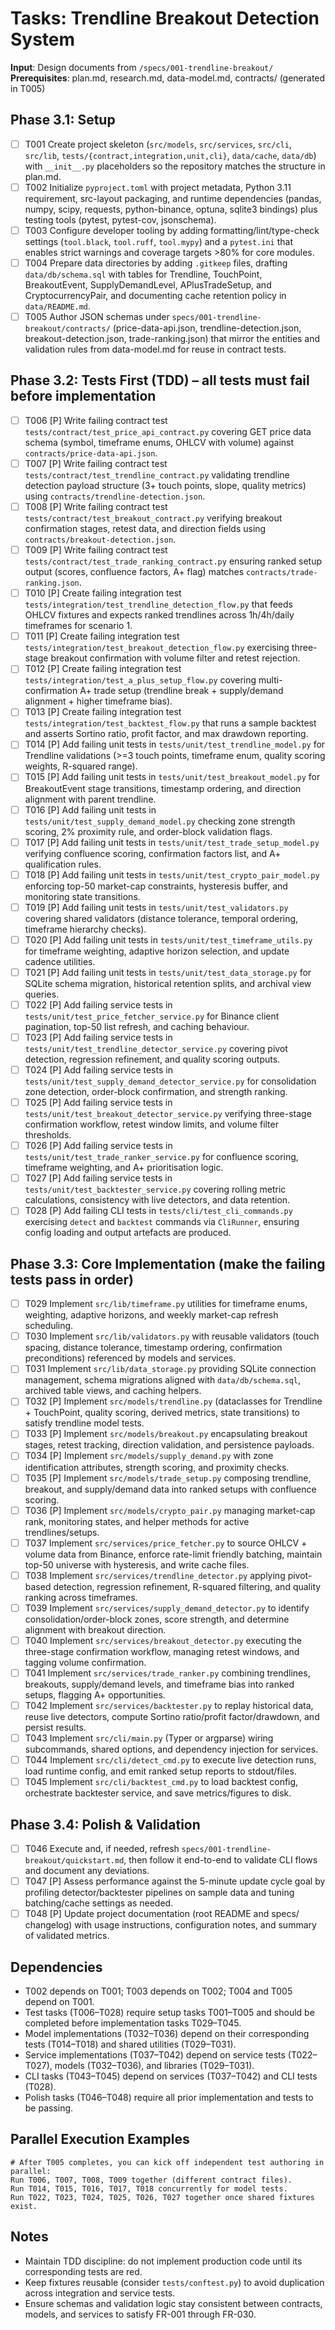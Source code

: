 # Tasks: Trendline Breakout Detection System

**Input**: Design documents from `/specs/001-trendline-breakout/`
**Prerequisites**: plan.md, research.md, data-model.md, contracts/ (generated in T005)

## Phase 3.1: Setup
- [ ] T001 Create project skeleton (`src/models`, `src/services`, `src/cli`, `src/lib`, `tests/{contract,integration,unit,cli}`, `data/cache`, `data/db`) with `__init__.py` placeholders so the repository matches the structure in plan.md.
- [ ] T002 Initialize `pyproject.toml` with project metadata, Python 3.11 requirement, src-layout packaging, and runtime dependencies (pandas, numpy, scipy, requests, python-binance, optuna, sqlite3 bindings) plus testing tools (pytest, pytest-cov, jsonschema).
- [ ] T003 Configure developer tooling by adding formatting/lint/type-check settings (`tool.black`, `tool.ruff`, `tool.mypy`) and a `pytest.ini` that enables strict warnings and coverage targets >80% for core modules.
- [ ] T004 Prepare data directories by adding `.gitkeep` files, drafting `data/db/schema.sql` with tables for Trendline, TouchPoint, BreakoutEvent, SupplyDemandLevel, APlusTradeSetup, and CryptocurrencyPair, and documenting cache retention policy in `data/README.md`.
- [ ] T005 Author JSON schemas under `specs/001-trendline-breakout/contracts/` (price-data-api.json, trendline-detection.json, breakout-detection.json, trade-ranking.json) that mirror the entities and validation rules from data-model.md for reuse in contract tests.

## Phase 3.2: Tests First (TDD) – all tests must fail before implementation
- [ ] T006 [P] Write failing contract test `tests/contract/test_price_api_contract.py` covering GET price data schema (symbol, timeframe enums, OHLCV with volume) against `contracts/price-data-api.json`.
- [ ] T007 [P] Write failing contract test `tests/contract/test_trendline_contract.py` validating trendline detection payload structure (3+ touch points, slope, quality metrics) using `contracts/trendline-detection.json`.
- [ ] T008 [P] Write failing contract test `tests/contract/test_breakout_contract.py` verifying breakout confirmation stages, retest data, and direction fields using `contracts/breakout-detection.json`.
- [ ] T009 [P] Write failing contract test `tests/contract/test_trade_ranking_contract.py` ensuring ranked setup output (scores, confluence factors, A+ flag) matches `contracts/trade-ranking.json`.
- [ ] T010 [P] Create failing integration test `tests/integration/test_trendline_detection_flow.py` that feeds OHLCV fixtures and expects ranked trendlines across 1h/4h/daily timeframes for scenario 1.
- [ ] T011 [P] Create failing integration test `tests/integration/test_breakout_detection_flow.py` exercising three-stage breakout confirmation with volume filter and retest rejection.
- [ ] T012 [P] Create failing integration test `tests/integration/test_a_plus_setup_flow.py` covering multi-confirmation A+ trade setup (trendline break + supply/demand alignment + higher timeframe bias).
- [ ] T013 [P] Create failing integration test `tests/integration/test_backtest_flow.py` that runs a sample backtest and asserts Sortino ratio, profit factor, and max drawdown reporting.
- [ ] T014 [P] Add failing unit tests in `tests/unit/test_trendline_model.py` for Trendline validations (>=3 touch points, timeframe enum, quality scoring weights, R-squared range).
- [ ] T015 [P] Add failing unit tests in `tests/unit/test_breakout_model.py` for BreakoutEvent stage transitions, timestamp ordering, and direction alignment with parent trendline.
- [ ] T016 [P] Add failing unit tests in `tests/unit/test_supply_demand_model.py` checking zone strength scoring, 2% proximity rule, and order-block validation flags.
- [ ] T017 [P] Add failing unit tests in `tests/unit/test_trade_setup_model.py` verifying confluence scoring, confirmation factors list, and A+ qualification rules.
- [ ] T018 [P] Add failing unit tests in `tests/unit/test_crypto_pair_model.py` enforcing top-50 market-cap constraints, hysteresis buffer, and monitoring state transitions.
- [ ] T019 [P] Add failing unit tests in `tests/unit/test_validators.py` covering shared validators (distance tolerance, temporal ordering, timeframe hierarchy checks).
- [ ] T020 [P] Add failing unit tests in `tests/unit/test_timeframe_utils.py` for timeframe weighting, adaptive horizon selection, and update cadence utilities.
- [ ] T021 [P] Add failing unit tests in `tests/unit/test_data_storage.py` for SQLite schema migration, historical retention splits, and archival view queries.
- [ ] T022 [P] Add failing service tests in `tests/unit/test_price_fetcher_service.py` for Binance client pagination, top-50 list refresh, and caching behaviour.
- [ ] T023 [P] Add failing service tests in `tests/unit/test_trendline_detector_service.py` covering pivot detection, regression refinement, and quality scoring outputs.
- [ ] T024 [P] Add failing service tests in `tests/unit/test_supply_demand_detector_service.py` for consolidation zone detection, order-block confirmation, and strength ranking.
- [ ] T025 [P] Add failing service tests in `tests/unit/test_breakout_detector_service.py` verifying three-stage confirmation workflow, retest window limits, and volume filter thresholds.
- [ ] T026 [P] Add failing service tests in `tests/unit/test_trade_ranker_service.py` for confluence scoring, timeframe weighting, and A+ prioritisation logic.
- [ ] T027 [P] Add failing service tests in `tests/unit/test_backtester_service.py` covering rolling metric calculations, consistency with live detectors, and data retention.
- [ ] T028 [P] Add failing CLI tests in `tests/cli/test_cli_commands.py` exercising `detect` and `backtest` commands via `CliRunner`, ensuring config loading and output artefacts are produced.

## Phase 3.3: Core Implementation (make the failing tests pass in order)
- [ ] T029 Implement `src/lib/timeframe.py` utilities for timeframe enums, weighting, adaptive horizons, and weekly market-cap refresh scheduling.
- [ ] T030 Implement `src/lib/validators.py` with reusable validators (touch spacing, distance tolerance, timestamp ordering, confirmation preconditions) referenced by models and services.
- [ ] T031 Implement `src/lib/data_storage.py` providing SQLite connection management, schema migrations aligned with `data/db/schema.sql`, archived table views, and caching helpers.
- [ ] T032 [P] Implement `src/models/trendline.py` (dataclasses for Trendline + TouchPoint, quality scoring, derived metrics, state transitions) to satisfy trendline model tests.
- [ ] T033 [P] Implement `src/models/breakout.py` encapsulating breakout stages, retest tracking, direction validation, and persistence payloads.
- [ ] T034 [P] Implement `src/models/supply_demand.py` with zone identification attributes, strength scoring, and proximity checks.
- [ ] T035 [P] Implement `src/models/trade_setup.py` composing trendline, breakout, and supply/demand data into ranked setups with confluence scoring.
- [ ] T036 [P] Implement `src/models/crypto_pair.py` managing market-cap rank, monitoring states, and helper methods for active trendlines/setups.
- [ ] T037 Implement `src/services/price_fetcher.py` to source OHLCV + volume data from Binance, enforce rate-limit friendly batching, maintain top-50 universe with hysteresis, and write cache files.
- [ ] T038 Implement `src/services/trendline_detector.py` applying pivot-based detection, regression refinement, R-squared filtering, and quality ranking across timeframes.
- [ ] T039 Implement `src/services/supply_demand_detector.py` to identify consolidation/order-block zones, score strength, and determine alignment with breakout direction.
- [ ] T040 Implement `src/services/breakout_detector.py` executing the three-stage confirmation workflow, managing retest windows, and tagging volume confirmation.
- [ ] T041 Implement `src/services/trade_ranker.py` combining trendlines, breakouts, supply/demand levels, and timeframe bias into ranked setups, flagging A+ opportunities.
- [ ] T042 Implement `src/services/backtester.py` to replay historical data, reuse live detectors, compute Sortino ratio/profit factor/drawdown, and persist results.
- [ ] T043 Implement `src/cli/main.py` (Typer or argparse) wiring subcommands, shared options, and dependency injection for services.
- [ ] T044 Implement `src/cli/detect_cmd.py` to execute live detection runs, load runtime config, and emit ranked setup reports to stdout/files.
- [ ] T045 Implement `src/cli/backtest_cmd.py` to load backtest config, orchestrate backtester service, and save metrics/figures to disk.

## Phase 3.4: Polish & Validation
- [ ] T046 Execute and, if needed, refresh `specs/001-trendline-breakout/quickstart.md`, then follow it end-to-end to validate CLI flows and document any deviations.
- [ ] T047 [P] Assess performance against the 5-minute update cycle goal by profiling detector/backtester pipelines on sample data and tuning batching/cache settings as needed.
- [ ] T048 [P] Update project documentation (root README and specs/ changelog) with usage instructions, configuration notes, and summary of validated metrics.

## Dependencies
- T002 depends on T001; T003 depends on T002; T004 and T005 depend on T001.
- Test tasks (T006–T028) require setup tasks T001–T005 and should be completed before implementation tasks T029–T045.
- Model implementations (T032–T036) depend on their corresponding tests (T014–T018) and shared utilities (T029–T031).
- Service implementations (T037–T042) depend on service tests (T022–T027), models (T032–T036), and libraries (T029–T031).
- CLI tasks (T043–T045) depend on services (T037–T042) and CLI tests (T028).
- Polish tasks (T046–T048) require all prior implementation and tests to be passing.

## Parallel Execution Examples
```
# After T005 completes, you can kick off independent test authoring in parallel:
Run T006, T007, T008, T009 together (different contract files).
Run T014, T015, T016, T017, T018 concurrently for model tests.
Run T022, T023, T024, T025, T026, T027 together once shared fixtures exist.
```

## Notes
- Maintain TDD discipline: do not implement production code until its corresponding tests are red.
- Keep fixtures reusable (consider `tests/conftest.py`) to avoid duplication across integration and service tests.
- Ensure schemas and validation logic stay consistent between contracts, models, and services to satisfy FR-001 through FR-030.
